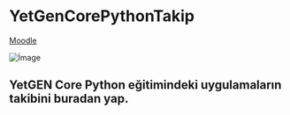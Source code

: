 # YetGenCorePythonTakip

[Moodle](https://moodle.yetkingencler.com/)

![İmage](https://yetkingencler.com/wp-content/uploads/2021/07/YetGenLogo.png)

## YetGEN Core Python eğitimindeki uygulamaların takibini buradan yap. 
